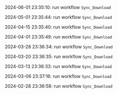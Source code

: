 2024-06-01 23:35:10: run workflow `Sync_Download` 

2024-05-01 23:35:44: run workflow `Sync_Download` 

2024-04-15 23:35:40: run workflow `Sync_Download` 

2024-04-01 23:35:49: run workflow `Sync_Download` 

2024-03-28 23:36:34: run workflow `Sync_Download` 

2024-03-20 23:36:35: run workflow `Sync_Download` 

2024-03-13 23:36:33: run workflow `Sync_Download` 

2024-03-06 23:37:16: run workflow `Sync_Download` 

2024-02-28 23:36:58: run workflow `Sync_Download` 


